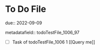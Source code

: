 # To Do File

due:: 2022-09-09

metadatafield:: todoTestFile_1006_97

- [ ] Task of todoTestFile_1006 1 [[Query me]]
